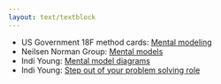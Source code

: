 ```yaml
---
layout: text/textblock
---
```

- US Government 18F method cards: [Mental modeling](https://methods.18f.gov/decide/mental-modeling/)
- Neilsen Norman Group: [Mental models](https://www.nngroup.com/articles/mental-models/)
- Indi Young: [Mental model diagrams](https://www.smashingmagazine.com/2012/04/mental-model-diagrams-cartoon/)
- Indi Young: [Step out of your problem solving role](https://indiyoung.com/step-out-of-your-problem-solving-role/)